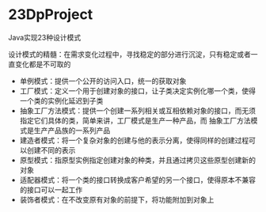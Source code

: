 # 23DpProject
Java实现23种设计模式

设计模式的精髓：在需求变化过程中，寻找稳定的部分进行沉淀，只有稳定或者一直变化都是不可取的

- 单例模式：提供一个公开的访问入口，统一的获取对象
- 工厂模式：定义一个用于创建对象的接口，让子类决定实例化哪一个类，使得一个类的实例化延迟到子类
- 抽象工厂方法模式：提供一个创建一系列相关或互相依赖对象的接口，而无须指定它们具体的类，简单来讲，工厂模式是生产一种产品，而
抽象工厂方法模式是生产产品族的一系列产品
- 建造者模式：将一个复杂对象的创建与他的表示分离，使得同样的创建过程可以创建不同的表示
- 原型模式：指原型实例指定创建对象的种类，并且通过拷贝这些原型创建新的对象
- 适配器模式：将一个类的接口转换成客户希望的另一个接口，使得原本不兼容的接口可以一起工作
- 装饰者模式：在不改变原有对象的前提下，将功能附加到对象上